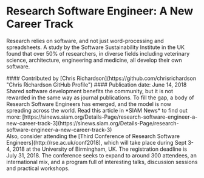 # Research Software Engineer: A New Career Track

Research relies on software, and not just word-processing and spreadsheets. A study by the Software Sustainability Institute in the UK found that over 50% of researchers, in diverse fields including veterinary science, architecture, engineering and medicine, all develop their own software. 
<!---  We're not using a hero image now.
**Hero Image:**
- <img src="https://github.com/betterscientificsoftware/images/raw/master/blog_hero_high-flux-isotope-reactor_1176_432.png" />[High-flux isotope reactor]
---!>

#### Contributed by [Chris Richardson](https://github.com/chrisrichardson "Chris Richardson GitHub Profile")

#### Publication date: June 14, 2018

<br>

Shared software development benefits the community, but it is not rewarded in the same way as journal publications.  To fill the gap, a body of Research Software Engineers has emerged, and  the model is now spreading across the world. Read this article in *SIAM News* to find out more: 
[https://sinews.siam.org/Details-Page/research-software-engineer-a-new-career-track-3](https://sinews.siam.org/Details-Page/research-software-engineer-a-new-career-track-3)
 
<br>

Also, consider attending the [Third Conference of Research Software Engineers](http://rse.ac.uk/conf2018), which will take place during Sept 3-4, 2018 at the University of Birmingham, UK.  The registration deadline is July 31, 2018.  The conference seeks to expand to around 300 attendees, an international mix, and a program full of interesting talks, discussion sessions and practical workshops. 

<!---
Publish: preview
RSS Publish: 2018-06-14
Categories: development, collaboration
Topics: software engineering, projects and organizations
Tags: bssw-blog-article
Level: 2
Prerequisites: default
Aggregate: none
--->
